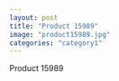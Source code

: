 ```yaml
---
layout: post
title: "Product 15989"
image: "product15989.jpg"
categories: "category1"
---
```

Product 15989
